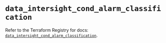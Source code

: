 # `data_intersight_cond_alarm_classification`

Refer to the Terraform Registry for docs: [`data_intersight_cond_alarm_classification`](https://registry.terraform.io/providers/ciscodevnet/intersight/1.0.71/docs/data-sources/cond_alarm_classification).
